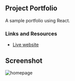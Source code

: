 ## Project Portfolio

A sample portfolio using React.

### Links and Resources

* [Live website](https://tomslau.netlify.app/)

## Screenshot

![homepage](https://github.com/Rapib/portfolio-lab5/assets/120158188/db0d9cdb-183b-4042-8586-600fd90e5987)
